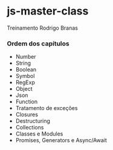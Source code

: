 # js-master-class
Treinamento Rodrigo Branas

### Ordem dos capítulos
- Number
- String
- Boolean
- Symbol
- RegExp
- Object
- Json
- Function
- Tratamento de exceções
- Closures
- Destructuring
- Collections
- Classes e Modules
- Promises, Generators e Async/Await